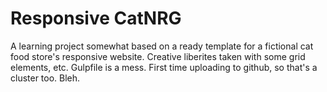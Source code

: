 # Responsive CatNRG
A learning project somewhat based on a ready template for a fictional cat food store's responsive website. Creative liberites taken with some grid elements, etc. Gulpfile is a mess. First time uploading to github, so that's a cluster too. Bleh.
